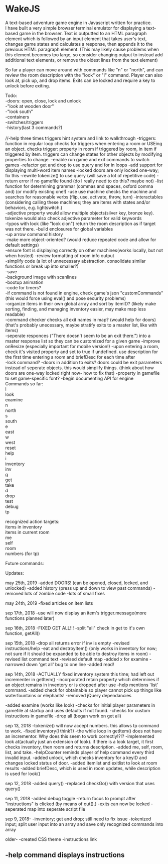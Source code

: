 # WakeJS
A text-based adventure game engine in Javascript written for practice.
<br />
I have built a very simple browser terminal emulator for displaying a text-based game in the browser. Text is outputted to an HTML paragraph element which is followed by an input element that takes user's text, changes game states and calculates a response, then appends it to the previous HTML paragraph element.  (This may likely cause problems when this element becomes too large, so consider changing output to instead add additional text elements, or remove the oldest lines from the text element)

So far a player can move around with commands like "n" or "north", and can review the room description with the "look" or "l" command.
Player can also look at, pick up, and drop items.  Exits can be locked and require a key to unlock before exiting.
<p>
Todo:<br />
-doors: open, close, lock and unlock<br />
-"look at wooden door" <br />
-"look south"<br />
-containers<br />
-switches/triggers<br />
-history(last 3 commands?) <br />

<br />
//-help three times triggers hint system and link to walkthrough
-triggers: function in regular loop checks for triggers when entering a room or USEing an object.
	checks trigger: property in room if triggered by room, in item if triggered by item. triggers can change states for other objects by modifying properties to change.
-enable run game and exit commands to switch games
-refactor get and drop to use query and for in loops
-add support for displaying multi-word item names
-locked doors are only locked one-way; fix this
-rewrite tokenize() to use query (will save a lot of repetitive code)
-return error if no gamefile found (do I really need to do this? maybe not)
-list function for determining grammar (commas and spaces, oxford comma and) (or modify existing one!)
-use 
	use machine checks the machine and searches for reasonable verbs (flip, use, activate, throw, turn)
-interactables (considering calling these machines; they are items with states and/or behaviors, e.g. lightswitch.)<br />
-adjective property would allow multiple objects(silver key, bronze key). tokenize would also check adjective parameter for valid keywords<br />
-typos with look (like "look cion") return the room description as if target was not there.
-build enclosures for global variables<br />
-up arrow command history<br />
-make more object-oriented? (would reduce repeated code and allow for default settings)<br />
-ensure font is displaying correctly on other machines(works locally, but not when hosted)
-review formatting of room info output<br />
-simplify code (a lot of unnecessary abstraction.  consolidate similar functions or break up into smaller?)<br />
-save<br />
-background image with scanlines<br />
-bootup animation<br />
-code for timers?<br />
-if command is not found in engine, check game's json "customCommands" (this would force using eval() and pose security problems)<br />
-organize items in their own global array and sort by itemID? (likely make sorting, finding, and managing inventory easier, may make map less readable)<br />
-command checker checks all exit names in map? (would help for doors)(that's probably unecessary, maybe stratify exits to a master list, like with items)<br />
-seperate responces ("There doesn't seem to be an exit there.") into a master response list so they can be customized for a given game
-improve onResize (especially important for mobile version!)
-upon entering a room, check it's visited property and set to true if undefined.  use description for the first time entering a room and briefDesc for each time after<br />
-lock command?
-doors in addition to exits?
	doors could be exit parameters instead of seperate objects.  this would simplify things. (think about how doors are one-way locked right now- how to fix that)
-property in gamefile to set game-specific font?
-begin documenting API for engine


 <br />
Commands so far:<br />
l<br />
look<br />
examine<br />
n<br />
north<br />
s<br />
south<br />
e<br />
east<br />
w<br />
west<br />
reset<br />
help<br />
i<br />
inventory<br />
inv<br />
g<br />
get<br />
take<br />
d<br />
drop<br />
test<br />
debug<br />
tp<br />

recognized action targets:<br />
items in inventory<br />
items in current room<br />
me<br />
self<br />
room<br />
numbers (for tp)<br />
	

Future commands:<br />

Updates:

may 25th, 2019
-added DOORS! (can be opened, closed, locked, and unlocked)
-added history (press up and down to view past commands)
-removed lots of zombie code
-lots of small fixes

may 24th, 2019
-fixed articles on item lists

sep 17th, 2018
-use will now display an item's trigger.message(more functions planned later)

sep 16th, 2018
-FIXED GET ALL!!!
-split "all" check in get to it's own function, getAll()

sep 15th, 2018
-drop all returns error if inv is empty
-revised instructions/help
-eat and destroyItem() (only works in inventory for now; not sure if it should be expanded to be able to destroy items in room)
-revised list command text
-revised default map
-added x for examine
-narrowed down 'get all' bug to one line
-added read!

sep 14th, 2018
-ACTUALLY fixed inventory system this time; had left out incrementer in getItem()
-incorporated retain property which determines if an object remains in inventory or is dropped after use
-help mentions 'list' command.
-added check for obtainable so player cannot pick up things like waterfountains or elephants!
-removed jQuery dependancies

-added examine (works like look)
-checks for initial player parameters in gamefile at startup and uses defaults if not found.
-checks for custom instructions in gamefile
-drop all (began work on get all)

sep 13, 2018
-tokenize() will now accept numbers.  this allows tp command to work.
-fixed inventory(I think?) 
-the while loop in getItem() does not have an incrementor.  Why does this seem to work correctly!?!?
-implemented look at(actually just an extension of look).  if there is a look target, it first checks inventory, then room and returns description.
-added me, self, room, list, and take.
-helpCounter reminds player of help command every third invalid input.
-added unlock, which checks inventory for a keyID and changes locked status of door.
-added itemlist and exitlist to look at room results
-added briefDesc, which is used in room updates, while description is used for look()

sep 12, 2018
-added query()
-replaced checkGo() with version that uses query()

sep 11, 2018
-added debug toggle
-return focus to prompt after "instructions" is clicked (by means of out().)
-exits can now be locked
-seperated map into seperate script file

sep 9, 2018-
-inventory; get and drop; still need to fix issue
-tokenized input; split user input into an array and save only recognized commands into array

older-
-created CSS theme
-instructions link

-help command displays instructions
-